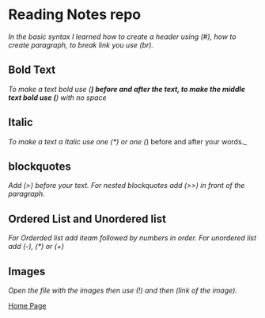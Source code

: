 # Reading Notes repo

_In the basic syntax I learned how to create a header using (#), how to create paragraph, to break link you use (br)._

## Bold Text 
  

_To make a text bold use (**) before and after the text, to make the middle text bold use (**) with no space_


## Italic
  

_To make a text a Italic use one (*) or one (_) before and after your words._
  
  
 ## blockquotes
    
  
  _Add (>) before your text. For nested blockquotes add (>>) in front of the paragraph._
    
  
 ## Ordered List and Unordered list
    
  
  _For Orderded list add iteam followed by numbers in order. For unordered list add (-), (*) or (+)_
  
 ## Images 
  
  _Open the file with the images then use (!) and then (link of the image)._
  
  [Home Page](https://mmahad865.github.io/reading-notes/)
  
   
